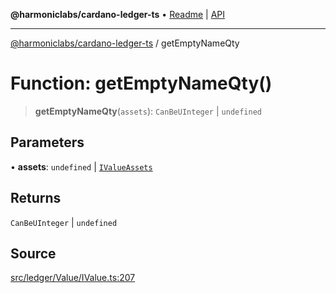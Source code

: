 **@harmoniclabs/cardano-ledger-ts** • [Readme](../Introduction) \| [API](../globals)

***

[@harmoniclabs/cardano-ledger-ts](../Introduction) / getEmptyNameQty

# Function: getEmptyNameQty()

> **getEmptyNameQty**(`assets`): `CanBeUInteger` \| `undefined`

## Parameters

• **assets**: `undefined` \| [`IValueAssets`](../type-aliases/IValueAssets)

## Returns

`CanBeUInteger` \| `undefined`

## Source

[src/ledger/Value/IValue.ts:207](https://github.com/HarmonicLabs/cardano-ledger-ts/blob/d1659b0/src/ledger/Value/IValue.ts#L207)
